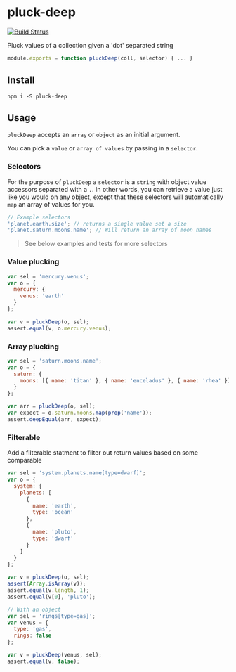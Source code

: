 # pluck-deep

[![Build Status](https://travis-ci.org/landau/pluck-deep.svg)](https://travis-ci.org/landau/pluck-deep)

Pluck values of a collection given a 'dot' separated string

```js
module.exports = function pluckDeep(coll, selector) { ... }
```

## Install

`npm i -S pluck-deep`

## Usage

`pluckDeep` accepts an `array` or `object` as an initial argument.

You can pick a `value` or `array of values` by passing in a `selector`.

### Selectors

For the purpose of `pluckDeep` a `selector` is a `string` with object
value accessors separated with a `.`. In other words, you can retrieve
a value just like you would on any object, except that these selectors
will automatically `map` an array of values for you.

```js
// Example selectors
'planet.earth.size'; // returns a single value set a size
'planet.saturn.moons.name'; // Will return an array of moon names
```

> See below examples and tests for more selectors

### Value plucking

```js
var sel = 'mercury.venus';
var o = {
  mercury: {
    venus: 'earth'
  }
};

var v = pluckDeep(o, sel);
assert.equal(v, o.mercury.venus);
```

### Array plucking

```js
var sel = 'saturn.moons.name';
var o = {
  saturn: {
    moons: [{ name: 'titan' }, { name: 'enceladus' }, { name: 'rhea' }]
  }
};

var arr = pluckDeep(o, sel);
var expect = o.saturn.moons.map(prop('name'));
assert.deepEqual(arr, expect);
```

### Filterable

Add a filterable statment to filter out return values based on some comparable

```js
var sel = 'system.planets.name[type=dwarf]';
var o = {
  system: {
    planets: [
      {
        name: 'earth',
        type: 'ocean'
      },
      {
        name: 'pluto',
        type: 'dwarf'
      }
    ]
  }
};

var v = pluckDeep(o, sel);
assert(Array.isArray(v));
assert.equal(v.length, 1);
assert.equal(v[0], 'pluto');

// With an object
var sel = 'rings[type=gas]';
var venus = {
  type: 'gas',
  rings: false
};

var v = pluckDeep(venus, sel);
assert.equal(v, false);
```
